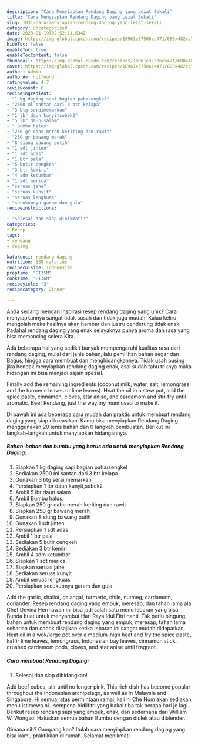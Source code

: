 ```yaml
---
description: "Cara Menyiapkan Rendang Daging yang Lezat Sekali"
title: "Cara Menyiapkan Rendang Daging yang Lezat Sekali"
slug: 1031-cara-menyiapkan-rendang-daging-yang-lezat-sekali
category: Uncategorized
date: 2023-01-19T02:52:11.634Z
image: https://img-global.cpcdn.com/recipes/10961e37506ce471/680x482cq70/rendang-daging-foto-resep-utama.jpg
hideToc: false
enableToc: true
enableTocContent: false
thumbnail: https://img-global.cpcdn.com/recipes/10961e37506ce471/680x482cq70/rendang-daging-foto-resep-utama.jpg
cover: https://img-global.cpcdn.com/recipes/10961e37506ce471/680x482cq70/rendang-daging-foto-resep-utama.jpg
author: Admin
authorAv: notfound
ratingvalue: 4.7
reviewcount: 6
recipeingredient:
- "1 kg daging sapi bagian pahasengkel"
- "2500 ml santan dari 3 btr kelapa"
- "3 btg seraimemarkan"
- "1 lbr daun kunyitsobek2"
- "5 lbr daun salam"
- " Bumbu halus"
- "250 gr cabe merah keriting dan rawit"
- "250 gr bawang merah"
- "8 siung bawang putih"
- "1 sdt jinten"
- "1 sdt adas"
- "1 btr pala"
- "5 butir cengkeh"
- "3 btr kemiri"
- "4 sdm ketumbar"
- "1 sdt merica"
- "seruas jahe"
- "seruas kunyit"
- "seruas lengkuas"
- "secukupnya garam dan gula"
recipeinstructions:

- "Selesai dan siap dinikmati!"
categories:
- Resep
tags:
- rendang
- daging

katakunci: rendang daging 
nutrition: 138 calories
recipecuisine: Indonesian
preptime: "PT35M"
cooktime: "PT36M"
recipeyield: "3"
recipecategory: Dinner

---
```





Anda sedang mencari inspirasi resep rendang daging yang unik? Cara menyiapkannya sangat tidak susah dan tidak juga mudah. Kalau keliru mengolah maka hasilnya akan hambar dan justru cenderung tidak enak. Padahal rendang daging yang enak selayaknya punya aroma dan rasa yang bisa memancing selera Kita.





Ada beberapa hal yang sedikit banyak mempengaruhi kualitas rasa dari rendang daging, mulai dari jenis bahan, lalu pemilihan bahan segar dan Bagus, hingga cara membuat dan menghidangkannya. Tidak usah pusing jika hendak menyiapkan rendang daging enak,      asal sudah tahu triknya maka hidangan ini bisa menjadi sajian spesial.














Finally add the remaining ingredients (coconut milk, water, salt, lemongrass and the turmeric leaves or lime leaves). Heat the oil in a stew pot, add the spice paste, cinnamon, cloves, star anise, and cardamom and stir-fry until aromatic. Beef Rendang, just the way my mum used to make it.






Di bawah ini ada beberapa cara mudah dan praktis untuk membuat rendang daging yang siap dikreasikan. Kamu bisa menyiapkan Rendang Daging menggunakan 20 jenis bahan dan 0 langkah pembuatan. Berikut ini langkah-langkah untuk menyiapkan hidangannya.

<!--inarticleads1-->

##### Bahan-bahan dan bumbu yang harus ada untuk menyiapkan Rendang Daging:

1. Siapkan 1 kg daging sapi bagian paha/sengkel
1. Sediakan 2500 ml santan dari 3 btr kelapa
1. Gunakan 3 btg serai,memarkan
1. Persiapkan 1 lbr daun kunyit,sobek2
1. Ambil 5 lbr daun salam
1. Ambil  Bumbu halus:
1. Siapkan 250 gr cabe merah keriting dan rawit
1. Siapkan 250 gr bawang merah
1. Gunakan 8 siung bawang putih
1. Gunakan 1 sdt jinten
1. Persiapkan 1 sdt adas
1. Ambil 1 btr pala
1. Sediakan 5 butir cengkeh
1. Sediakan 3 btr kemiri
1. Ambil 4 sdm ketumbar
1. Siapkan 1 sdt merica
1. Siapkan seruas jahe
1. Sediakan seruas kunyit
1. Ambil seruas lengkuas
1. Persiapkan secukupnya garam dan gula


Add the garlic, shallot, galangal, turmeric, chile, nutmeg, cardamom, coriander. Resep rendang daging yang empuk, meresap, dan tahan lama ala Chef Devina Hermawan ini bisa jadi salah satu menu lebaran yang bisa Bunda buat untuk menyambut Hari Raya Idul Fitri nanti. Tak perlu bingung, bahan untuk membuat rendang daging yang empuk, meresap, tahan lama seharian dan cocok disajikan ketika lebaran ini sangat mudah didapatkan. Heat oil in a wok/large pot over a medium-high heat and fry the spice paste, kaffir lime leaves, lemongrass, Indonesian bay leaves, cinnamon stick, crushed cardamom pods, cloves, and star anise until fragrant. 

<!--inarticleads2-->

##### Cara membuat Rendang Daging:


1. Selesai dan siap dihidangkan!

Add beef cubes, stir until no longer pink. This rich dish has become popular throughout the Indonesian archipelago, as well as in Malaysia and Singapore. Hi semua, atas permintaan ramai, kali ni Che Nom akan sediakan menu istimewa ni…sempena Aidilfitri yang bakal tiba tak berapa hari je lagi. Berikut resep rendang sapi yang empuk, enak, dan sederhana dari William W. Wongso: Haluskan semua bahan Bumbu dengan diulek atau diblender. 

Gimana nih? Gampang kan? Itulah cara menyiapkan rendang daging yang bisa kamu praktikkan di rumah. Selamat menikmati
